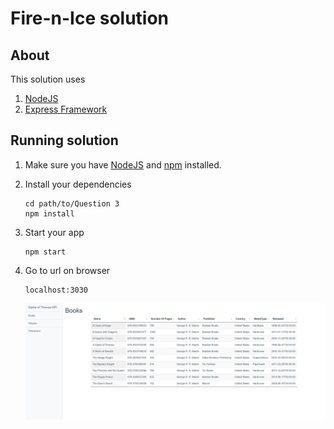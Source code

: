 # Fire-n-Ice solution

> 

## About

This solution uses 
1. [NodeJS](http://feathersjs.com)
2. [Express Framework](http://feathersjs.com)


## Running solution

1. Make sure you have [NodeJS](https://nodejs.org/) and [npm](https://www.npmjs.com/) installed.
2. Install your dependencies

    ```
    cd path/to/Question 3
    npm install
    ```

3. Start your app

    ```
    npm start
    ```

4. Go to url on browser

    ```
    localhost:3030
    ```

    ![Image](images/Capture.PNG)
